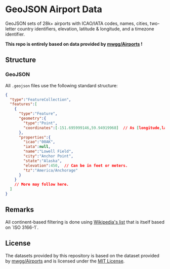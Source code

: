 # GeoJSON Airport Data
GeoJSON sets of 28k+ airports with ICAO/IATA codes, names, cities, two-letter country identifiers, elevation, latitude & longitude, and a timezone identifier.

**This repo is entirely based on data provided by [mwgg/Airports](https://github.com/mwgg/Airports) !**

## Structure

### GeoJSON
All `.geojson` files use the following standard structure:
```json
{
  "type":"FeatureCollection",
  "features":[
    {
      "type":"Feature",
      "geometry":{
        "type":"Point",
        "coordinates":[-151.695999146,59.94919968]  // As [longitude,latitude]
      },
      "properties":{
        "icao":"00AK",
        "iata":null,
        "name":"Lowell Field",
        "city":"Anchor Point",
        "state":"Alaska",
        "elevation":450,  // Can be in feet or meters.
        "tz":"America/Anchorage"
      }
    }
    // More may follow here.
  ]
}
```

## Remarks
All continent-based filtering is done using 
[Wikipedia's list](https://en.m.wikipedia.org/wiki/List_of_sovereign_states_and_dependent_territories_by_continent_(data_file))
that is itself based on `ISO 3166-1`.

## License
The datasets provided by this repository is based on the dataset provided by
[mwgg/Airports](https://github.com/mwgg/Airports) and is licensed under the
[MIT License](https://github.com/mwgg/Airports/blob/master/LICENSE).
